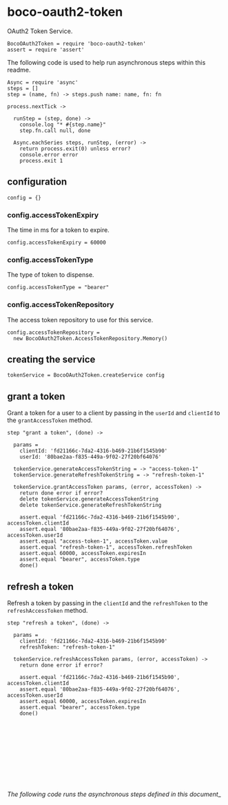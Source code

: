 # boco-oauth2-token

OAuth2 Token Service.

    BocoOAuth2Token = require 'boco-oauth2-token'
    assert = require 'assert'

The following code is used to help run asynchronous steps within this readme.

    Async = require 'async'
    steps = []
    step = (name, fn) -> steps.push name: name, fn: fn

    process.nextTick ->

      runStep = (step, done) ->
        console.log "* #{step.name}"
        step.fn.call null, done

      Async.eachSeries steps, runStep, (error) ->
        return process.exit(0) unless error?
        console.error error
        process.exit 1

## configuration

    config = {}

### config.accessTokenExpiry
The time in ms for a token to expire.

    config.accessTokenExpiry = 60000

### config.accessTokenType
The type of token to dispense.

    config.accessTokenType = "bearer"

### config.accessTokenRepository

The access token repository to use for this service.

    config.accessTokenRepository =
      new BocoOAuth2Token.AccessTokenRepository.Memory()

## creating the service

    tokenService = BocoOAuth2Token.createService config

## grant a token

Grant a token for a user to a client by passing in the `userId` and  `clientId` to the `grantAccessToken` method.

    step "grant a token", (done) ->

      params =
        clientId: 'fd21166c-7da2-4316-b469-21b6f1545b90'
        userId: '80bae2aa-f835-449a-9f02-27f20bf64076'

      tokenService.generateAccessTokenString = -> "access-token-1"
      tokenService.generateRefreshTokenString = -> "refresh-token-1"

      tokenService.grantAccessToken params, (error, accessToken) ->
        return done error if error?
        delete tokenService.generateAccessTokenString
        delete tokenService.generateRefreshTokenString

        assert.equal 'fd21166c-7da2-4316-b469-21b6f1545b90', accessToken.clientId
        assert.equal '80bae2aa-f835-449a-9f02-27f20bf64076', accessToken.userId
        assert.equal "access-token-1", accessToken.value
        assert.equal "refresh-token-1", accessToken.refreshToken
        assert.equal 60000, accessToken.expiresIn
        assert.equal "bearer", accessToken.type
        done()

## refresh a token

Refresh a token by passing in the `clientId` and the `refreshToken` to the `refreshAccessToken` method.

    step "refresh a token", (done) ->

      params =
        clientId: 'fd21166c-7da2-4316-b469-21b6f1545b90'
        refreshToken: "refresh-token-1"

      tokenService.refreshAccessToken params, (error, accessToken) ->
        return done error if error?

        assert.equal 'fd21166c-7da2-4316-b469-21b6f1545b90', accessToken.clientId
        assert.equal '80bae2aa-f835-449a-9f02-27f20bf64076', accessToken.userId
        assert.equal 60000, accessToken.expiresIn
        assert.equal "bearer", accessToken.type
        done()


<br><br><br><br><br>
---
_The following code runs the asynchronous steps defined in this document__
